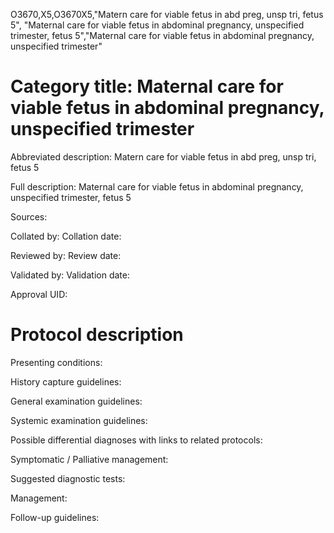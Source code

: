 O3670,X5,O3670X5,"Matern care for viable fetus in abd preg, unsp tri, fetus 5", "Maternal care for viable fetus in abdominal pregnancy, unspecified trimester, fetus 5","Maternal care for viable fetus in abdominal pregnancy, unspecified trimester"
# Category title: Maternal care for viable fetus in abdominal pregnancy, unspecified trimester

Abbreviated description: Matern care for viable fetus in abd preg, unsp tri, fetus 5

Full description: Maternal care for viable fetus in abdominal pregnancy, unspecified trimester, fetus 5

Sources:

Collated by:
Collation date:

Reviewed by:
Review date:

Validated by:
Validation date:

Approval UID:

# Protocol description

Presenting conditions:

History capture guidelines:

General examination guidelines:

Systemic examination guidelines:

Possible differential diagnoses with links to related protocols:

Symptomatic / Palliative management:

Suggested diagnostic tests:

Management:

Follow-up guidelines:
